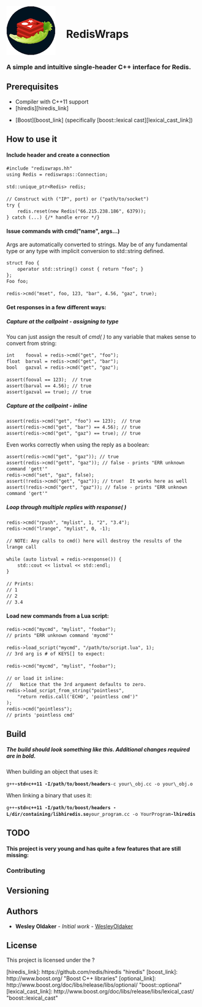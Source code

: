 <img src="logo.png" alt="RedisWraps logo" style="float: left; margin-right: 2em;"><br/>

# RedisWraps

<br/>

### A simple and intuitive single-header C++ interface for Redis.
 

## Prerequisites
- Compiler with C++11 support
- [hiredis][hiredis_link]
+ [Boost][boost_link] (specifically [boost::lexical cast][lexical_cast_link])

## How to use it

#### Include header and create a connection

```
#include "rediswraps.hh"
using Redis = rediswraps::Connection;

std::unique_ptr<Redis> redis;

// Construct with ("IP", port) or ("path/to/socket")
try {
	redis.reset(new Redis("66.215.238.186", 6379));
} catch (...) {/* handle error */}
```

#### Issue commands with cmd("name", args...)

Args are automatically converted to strings.
May be of any fundamental type or any type with implicit conversion to std::string defined.

```
struct Foo {
	operator std::string() const { return "foo"; }
};
Foo foo;

redis->cmd("mset", foo, 123, "bar", 4.56, "gaz", true);
```

#### Get responses in a few different ways:

##### Capture at the callpoint - assigning to type
You can just assign the result of *cmd( )* to any variable that makes sense to convert from string:

```
int    fooval = redis->cmd("get", "foo");
float  barval = redis->cmd("get", "bar");
bool   gazval = redis->cmd("get", "gaz");

assert(fooval == 123);  // true
assert(barval == 4.56); // true
assert(gazval == true); // true
```

##### Capture at the callpoint - inline

```
assert(redis->cmd("get", "foo") == 123);  // true
assert(redis->cmd("get", "bar") == 4.56); // true
assert(redis->cmd("get", "gaz") == true); // true
```

Even works correctly when using the reply as a boolean:

```
assert(redis->cmd("get", "gaz")); // true
assert(redis->cmd("gett", "gaz")); // false - prints "ERR unknown command 'gett'"
redis->cmd("set", "gaz", false);
assert(!redis->cmd("get", "gaz")); // true!  It works here as well
assert(!redis->cmd("gert", "gaz")); // false - prints "ERR unknown command 'gert'"
```

##### Loop through multiple replies with response( )

```
redis->cmd("rpush", "mylist", 1, "2", "3.4");
redis->cmd("lrange", "mylist", 0, -1);

// NOTE: Any calls to cmd() here will destroy the results of the lrange call

while (auto listval = redis->response()) {
	std::cout << listval << std::endl;
}

// Prints:
// 1
// 2
// 3.4
```

#### Load new commands from a Lua script:
```
redis->cmd("mycmd", "mylist", "foobar");
// prints "ERR unknown command 'mycmd'"

redis->load_script("mycmd", "/path/to/script.lua", 1);
// 3rd arg is # of KEYS[] to expect:

redis->cmd("mycmd", "mylist", "foobar");

// or load it inline:
//   Notice that the 3rd argument defaults to zero.
redis->load_script_from_string("pointless", 
	"return redis.call('ECHO', 'pointless cmd')"
);
redis->cmd("pointless");
// prints 'pointless cmd'
```

## Build

##### The build should look something like this.  Additional changes required are in bold.
When building an object that uses it:

`g++`**`-std=c++11 -I/path/to/boost/headers`**`-c your\_obj.cc -o your\_obj.o`

When linking a binary that uses it:

`g++`**`-std=c++11 -I/path/to/boost/headers -L/dir/containing/libhiredis.so`**`your_program.cc -o YourProgram`**`-lhiredis`**

## TODO

#### This project is very young and has quite a few features that are still missing:


### Contributing


## Versioning


## Authors

* **Wesley Oldaker** - *Initial work* - [WesleyOldaker](https://github.com/woldaker)

## License

This project is licensed under the ?

<links>
[hiredis_link]:      https://github.com/redis/hiredis                         "hiredis"
[boost_link]:        http://www.boost.org/                                    "Boost C++ libraries"
[optional_link]:     http://www.boost.org/doc/libs/release/libs/optional/     "boost::optional"
[lexical_cast_link]: http://www.boost.org/doc/libs/release/libs/lexical_cast/ "boost::lexical_cast"

